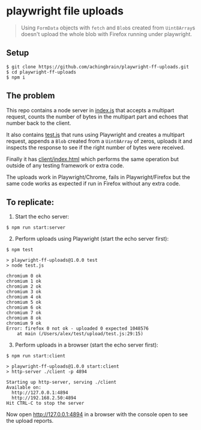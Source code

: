 # playwright file uploads

> Using `FormData` objects with `fetch` and `Blob`s created from `Uint8Array`s doesn't upload the whole blob with Firefox running under playwright.

## Setup

```console
$ git clone https://github.com/achingbrain/playwright-ff-uploads.git
$ cd playwright-ff-uploads
$ npm i
```

## The problem

This repo contains a node server in [index.js](./index.js) that accepts a multipart request, counts the number of bytes in the multipart part and echoes that number back to the client.

It also contains [test.js](./test.js) that runs using Playwright and creates a multipart request, appends a `Blob` created from a `Uint8Array` of zeros, uploads it and inspects the response to see if the right number of bytes were received.

Finally it has [client/index.html](./client/index.html) which performs the same operation but outside of any testing framework or extra code.

The uploads work in Playwright/Chrome, fails in Playwright/Firefox but the same code works as expected if run in Firefox without any extra code.

## To replicate:

1. Start the echo server:

```console
$ npm run start:server
```

2. Perform uploads using Playwright (start the echo server first):

```console
$ npm test

> playwright-ff-uploads@1.0.0 test
> node test.js

chromium 0 ok
chromium 1 ok
chromium 2 ok
chromium 3 ok
chromium 4 ok
chromium 5 ok
chromium 6 ok
chromium 7 ok
chromium 8 ok
chromium 9 ok
Error: firefox 0 not ok - uploaded 0 expected 1048576
    at main (/Users/alex/test/upload/test.js:29:15)
```

3. Perform uploads in a browser (start the echo server first):

```console
$ npm run start:client

> playwright-ff-uploads@1.0.0 start:client
> http-server ./client -p 4894

Starting up http-server, serving ./client
Available on:
  http://127.0.0.1:4894
  http://192.168.2.50:4894
Hit CTRL-C to stop the server
```

Now open http://127.0.0.1:4894 in a browser with the console open to see the upload reports.
